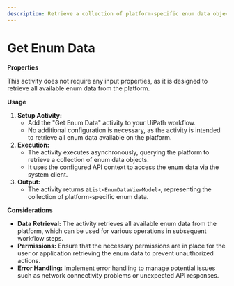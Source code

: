 ```yaml
---
description: Retrieve a collection of platform-specific enum data objects.
---
```


# Get Enum Data

**Properties**

This activity does not require any input properties, as it is designed to retrieve all available enum data from the platform.

**Usage**

1. **Setup Activity:**
   * Add the "Get Enum Data" activity to your UiPath workflow.
   * No additional configuration is necessary, as the activity is intended to retrieve all enum data available on the platform.
2. **Execution:**
   * The activity executes asynchronously, querying the platform to retrieve a collection of enum data objects.
   * It uses the configured API context to access the enum data via the system client.
3. **Output:**
   * The activity returns a`List<EnumDataViewModel>`, representing the collection of platform-specific enum data.

**Considerations**

* **Data Retrieval:** The activity retrieves all available enum data from the platform, which can be used for various operations in subsequent workflow steps.
* **Permissions:** Ensure that the necessary permissions are in place for the user or application retrieving the enum data to prevent unauthorized actions.
* **Error Handling:** Implement error handling to manage potential issues such as network connectivity problems or unexpected API responses.


